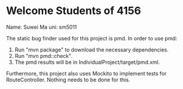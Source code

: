 # Welcome Students of 4156

Name: Suwei Ma
uni: sm5011

The static bug finder used for this project is pmd. In order to use pmd:

1. Run "mvn package" to download the necessary dependencies.
2. Run "mvn pmd::check".
3. The pmd results will be in IndividualProject/target/pmd.xml.

Furthermore, this project also uses Mockito to implement tests for RouteController. Nothing needs to be done for this.